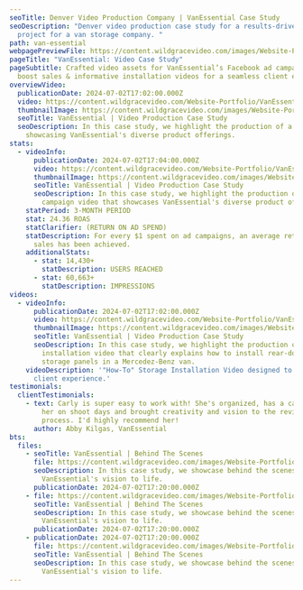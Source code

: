 ```yaml
---
seoTitle: Denver Video Production Company | VanEssential Case Study
seoDescription: "Denver video production case study for a results-driven video
  project for a van storage company. "
path: van-essential
webpagePreviewFile: https://content.wildgracevideo.com/images/Website-Portfolio/VanEssential/VE__WGV_Thumbnail.png
pageTitle: "VanEssential: Video Case Study"
pageSubtitle: Crafted video assets for VanEssential’s Facebook ad campaigns to
  boost sales & informative installation videos for a seamless client experience
overviewVideo:
  publicationDate: 2024-07-02T17:02:00.000Z
  video: https://content.wildgracevideo.com/Website-Portfolio/VanEssential_Compressed/Product%20Overview%20Video%20V2.mp4
  thumbnailImage: https://content.wildgracevideo.com/images/Website-Portfolio/VanEssential/ProductImage-min.png
  seoTitle: VanEssential | Video Production Case Study
  seoDescription: In this case study, we highlight the production of a video
    showcasing VanEssential's diverse product offerings.
stats:
  - videoInfo:
      publicationDate: 2024-07-02T17:04:00.000Z
      video: https://content.wildgracevideo.com/Website-Portfolio/VanEssential_Compressed/FBad_VanEssential.mp4
      thumbnailImage: https://content.wildgracevideo.com/images/Website-Portfolio/VanEssential/SquareAdImage-min.png
      seoTitle: VanEssential | Video Production Case Study
      seoDescription: In this case study, we highlight the production of an ad
        campaign video that showcases VanEssential's diverse product offerings.
    statPeriod: 3-MONTH PERIOD
    stat: 24.36 ROAS
    statClarifier: (RETURN ON AD SPEND)
    statDescription: For every $1 spent on ad campaigns, an average return of $24 in
      sales has been achieved.
    additionalStats:
      - stat: 14,430+
        statDescription: USERS REACHED
      - stat: 60,663+
        statDescription: IMPRESSIONS
videos:
  - videoInfo:
      publicationDate: 2024-07-02T17:02:00.000Z
      video: https://content.wildgracevideo.com/Website-Portfolio/VanEssential_Compressed/MERCEDES%20Rear%20Storage%20Install%20Video%20V2%20%5Bcaptions%5D.mp4
      thumbnailImage: https://content.wildgracevideo.com/images/Website-Portfolio/VanEssential/MercImage-min.png
      seoTitle: VanEssential | Video Production Case Study
      seoDescription: In this case study, we highlight the production of a product
        installation video that clearly explains how to install rear-door
        storage panels in a Mercedez-Benz van.
    videoDescription: '"How-To" Storage Installation Video designed to simplify
      client experience.'
testimonials:
  clientTestimonials:
    - text: Carly is super easy to work with! She's organized, has a calm energy about
        her on shoot days and brought creativity and vision to the revision
        process. I'd highly recommend her!
      author: Abby Kilgas, VanEssential
bts:
  files:
    - seoTitle: VanEssential | Behind The Scenes
      file: https://content.wildgracevideo.com/images/Website-Portfolio/VanEssential/BTS1.png
      seoDescription: In this case study, we showcase behind the scenes of bringing
        VanEssential's vision to life.
      publicationDate: 2024-07-02T17:20:00.000Z
    - file: https://content.wildgracevideo.com/images/Website-Portfolio/VanEssential/BTS2.png
      seoTitle: VanEssential | Behind The Scenes
      seoDescription: In this case study, we showcase behind the scenes of bringing
        VanEssential's vision to life.
      publicationDate: 2024-07-02T17:20:00.000Z
    - publicationDate: 2024-07-02T17:20:00.000Z
      file: https://content.wildgracevideo.com/images/Website-Portfolio/VanEssential/BTS3.PNG
      seoTitle: VanEssential | Behind The Scenes
      seoDescription: In this case study, we showcase behind the scenes of bringing
        VanEssential's vision to life.
---
```

